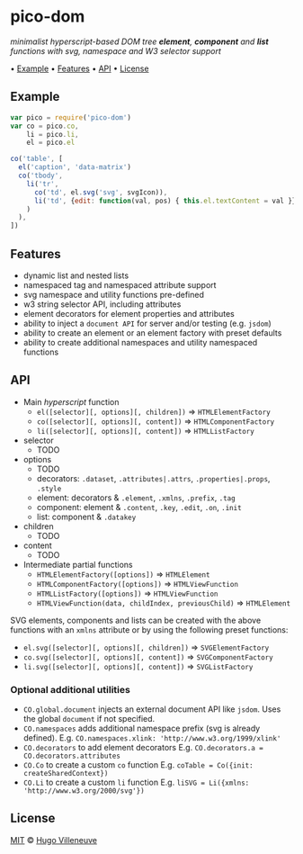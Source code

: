 <!-- markdownlint-disable MD004 MD007 MD010 MD041 MD022 MD024 MD032 -->

# pico-dom

*minimalist hyperscript-based DOM tree **element**, **component** and **list** functions with svg, namespace and W3 selector support*

• [Example](#example) • [Features](#features) • [API](#api) • [License](#license)

## Example

```javascript
var pico = require('pico-dom')
var co = pico.co,
    li = pico.li,
    el = pico.el

co('table', [
  el('caption', 'data-matrix')
  co('tbody',
    li('tr',
      co('td', el.svg('svg', svgIcon)),
      li('td', {edit: function(val, pos) { this.el.textContent = val }})
    )
  ),
])
```

## Features

* dynamic list and nested lists
* namespaced tag and namespaced attribute support
* svg namespace and utility functions pre-defined
* w3 string selector API, including attributes
* element decorators for element properties and attributes
* ability to inject a `document API` for server and/or testing (e.g. `jsdom`)
* ability to create an element or an element factory with preset defaults
* ability to create additional namespaces and utility namespaced functions

## API

* Main *hyperscript* function
  * `el([selector][, options][, children])` => `HTMLElementFactory`
  * `co([selector][, options][, content])` => `HTMLComponentFactory`
  * `li([selector][, options][, content])` => `HTMLListFactory`
* selector
  * TODO
* options
  * TODO
  * decorators: `.dataset`, `.attributes|.attrs`, `.properties|.props`, `.style`
  * element: decorators & `.element`, `.xmlns`, `.prefix`, `.tag`
  * component: element & `.content`, `.key`, `.edit`, `.on`, `.init`
  * list: component & `.datakey`
* children
  * TODO
* content
  * TODO
* Intermediate partial functions
  * `HTMLElementFactory([options])` => `HTMLElement`
  * `HTMLComponentFactory([options])` => `HTMLViewFunction`
  * `HTMLListFactory([options])` => `HTMLViewFunction`
  * `HTMLViewFunction(data, childIndex, previousChild)` => `HTMLElement`

SVG elements, components and lists can be created with the above functions with an `xmlns` attribute
or by using the following preset functions:

* `el.svg([selector][, options][, children])` => `SVGElementFactory`
* `co.svg([selector][, options][, content])` => `SVGComponentFactory`
* `li.svg([selector][, options][, content])` => `SVGListFactory`

### Optional additional utilities

* `CO.global.document` injects an external document API like `jsdom`. Uses the global `document` if not specified.
* `CO.namespaces` adds additional namespace prefix (svg is already defined). E.g. `CO.namespaces.xlink: 'http://www.w3.org/1999/xlink'`
* `CO.decorators` to add element decorators E.g. `CO.decorators.a = CO.decorators.attributes`
* `CO.Co` to create a custom `co` function E.g. `coTable = Co({init: createSharedContext})`
* `CO.Li` to create a custom `li` function E.g. `liSVG = Li({xmlns: 'http://www.w3.org/2000/svg'})`

## License

[MIT](http://www.opensource.org/licenses/MIT) © [Hugo Villeneuve](https://github.com/hville)
